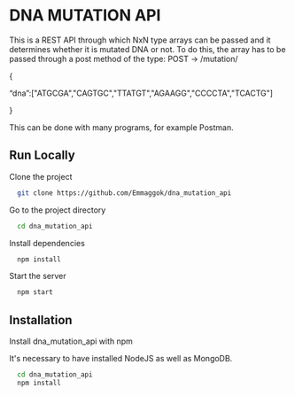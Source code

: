 
# DNA MUTATION API

This is a REST API through which NxN type arrays can be passed and it determines whether it is mutated DNA or not.
To do this, the array has to be passed through a post method of the type:
POST → /mutation/

{

“dna”:["ATGCGA","CAGTGC","TTATGT","AGAAGG","CCCCTA","TCACTG"]

}

This can be done with many programs, for example Postman.



## Run Locally

Clone the project

```bash
  git clone https://github.com/Emmaggok/dna_mutation_api
```

Go to the project directory

```bash
  cd dna_mutation_api
```

Install dependencies

```bash
  npm install
```

Start the server

```bash
  npm start
```


## Installation

Install dna_mutation_api with npm

It's necessary to have installed NodeJS as well as MongoDB.

```bash
  cd dna_mutation_api
  npm install
```

    